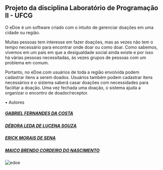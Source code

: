 ## Projeto da disciplina Laboratório de Programação II - UFCG

O eDoe é um software criado com o intuito de gerenciar doações em uma cidade ou região.

Muitas pessoas tem interesse em fazer doações, mas as vezes não tem o tempo necessário para encontrar onde doar ou como doar. Como sabemos, vivemos em um país em que a desigualdade social ainda existe e por isso há várias pessoas necessitadas, às vezes grupos de pessoas com um problema em comum. 

Portanto, no eDoe.com usuários de toda a região envolvida podem cadastrar itens a serem doados. Usuários também podem cadastrar itens necessários e o sistema saberá casar doações com necessidades para facilitar a doação. Uma vez fechada uma doação, o sistema ajuda a organizar o encontro de doador/receptor.

• Autores

##### [GABRIEL FERNANDES DA COSTA](https://github.com/gabrielfernans)

##### [DÉBORA LEDA DE LUCENA SOUZA](https://github.com/deboraleda)

##### [ERICK MORAIS DE SENA](https://github.com/erickems)

##### [MAICO BRENDO CORDEIRO DO NASCIMENTO](https://github.com/maicobcn)

![edoe](https://user-images.githubusercontent.com/40633369/50045874-26973f80-0079-11e9-91cd-784e6a7d8c69.jpg)
